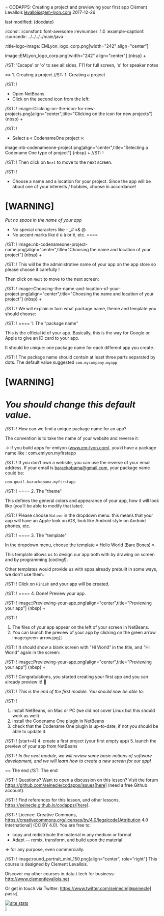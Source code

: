 = CODAPPS: Creating a project and previewing your first app
Clément Levallois <levallois@em-lyon.com>
2017-12-26

last modified: {docdate}

:icons!:
:iconsfont:   font-awesome
:revnumber: 1.0
:example-caption!:
:sourcedir: ../../../../main/java

:title-logo-image: EMLyon_logo_corp.png[width="242" align="center"]

image::EMLyon_logo_corp.png[width="242" align="center"]
{nbsp} +

//ST: 'Escape' or 'o' to see all sides, F11 for full screen, 's' for speaker notes

== 1. Creating a project
//ST: 1. Creating a project

//ST: !
- Open NetBeans
- Click on the second icon from the left:

//ST: !
image::Clicking-on-the-icon-for-new-projects.png[align="center",title="Clicking on the icon for new projects"]
{nbsp} +

//ST: !
- Select a « CodenameOne project »:

image::nb-codenameone-project.png[align="center",title="Selecting a Codename One type of project"]
{nbsp} +
//ST: !


//ST: !
Then click on `Next` to move to the next screen.

//ST: !
- Choose a name and a location for your project. Since the app will be about one of your interests / hobbies, choose in accordance!

[WARNING]
====
*Put no space in the name of your app*

- No special characters like - _# »& @
- No accent marks like é ù à or ñ, etc.
====

//ST: !
image::nb-codenameone-project-name.png[align="center",title="Choosing the name and location of your project"]
{nbsp} +

//ST: !
This will be the administrative name of your app on the app store so please choose it carefully !

Then click on `Next` to move to the next screen:

//ST: !
image::Choosing-the-name-and-location-of-your-project.png[align="center",title="Choosing the name and location of your project"]
{nbsp} +

//ST: !
We will explain in turn what package name, theme and template you should choose:

//ST: !
==== 1. The "package name"

This is the official id of your app. Basically, this is the way for Google or Apple to give an ID card to your app.

It should be unique: one package name for each different app you create.

//ST: !
The package name should contain at least three parts separated by dots. The default value suggested `com.mycompany.myapp`

[WARNING]
====
*You should change this default value*.
====

//ST: !
How can we find a unique package name for an app?

The convention is to take the name of your website and reverse it:

-> if you build apps for emlyon (www.em-lyon.com), you’d have a package name like : com.emlyon.myfirstapp

//ST: !
If you don’t own a website, you can use the reverse of your email address. If your email is barackobama@gmail.com, your package name could be:

`com.gmail.barackobama.myfirstapp`

//ST: !
==== 2. The "theme"

This defines the general colors and appearance of your app, how it will look like (you’ll be able to modify that later).

//ST: !
Please choose `Native` in the dropdown menu: this means that your app will have an Apple look on iOS, look like Android style on Android phones, etc.

//ST: !
==== 3. The "template"

In the dropdown menu, choose the template « Hello World (Bare Bones) ».

This template allows us to design our app both with by drawing on screen and by programming (coding!).

Other templates would provide us with apps already prebuilt in some ways, we don't use them.

//ST: !
Click on `Finish` and your app will be created.

//ST: !
==== 4. Done! Preview your app.

//ST: !
image::Previewing-your-app.png[align="center",title="Previewing your app"]
{nbsp} +

//ST: !
1. The files of your app appear on the left of your screen in NetBeans.
2. You can launch the preview of your app by clicking on the green arrow image:green-arrow.jpg[]

//ST: !
It should show a blank screen with "Hi World" in the title, and "Hi World" again in the screen:

//ST: !
image::Previewing-your-app.png[align="center",title="Previewing your app"]
{nbsp} +


//ST: !
Congratulations, you started creating your first app and you can already preview it! 🎉

//ST: !
*This is the end of the first module. You should now be able to:*

//ST: !
1. install NetBeans, on Mac or PC (we did not cover Linux but this should work as well)
2. install the Codename One plugin in NetBeans
3. check that the Codename One plugin is up-to-date, if not you should be able to update it.

//ST: !
[start=4]
4. create a first project (your first empty app)
5. launch the preview of your app from NetBeans

//ST: !
*In the next module, we will review some basic notions of software development, and we will learn how to create a new screen for our app!*

== The end
//ST: The end

//ST: !
Questions? Want to open a discussion on this lesson? Visit the forum https://github.com/seinecle/codapps/issues[here] (need a free Github account).

//ST: !
Find references for this lesson, and other lessons, https://seinecle.github.io/codapps/[here].

//ST: !
Licence: Creative Commons, https://creativecommons.org/licenses/by/4.0/legalcode[Attribution 4.0 International] (CC BY 4.0).
You are free to:

- copy and redistribute the material in any medium or format
- Adapt — remix, transform, and build upon the material

=> for any purpose, even commercially.

//ST: !
image:round_portrait_mini_150.png[align="center", role="right"]
This course is designed by Clement Levallois.

Discover my other courses in data / tech for business: http://www.clementlevallois.net

Or get in touch via Twitter: https://www.twitter.com/seinecle[@seinecle]
pass:[    <!-- Start of StatCounter Code for Default Guide -->
    <script type="text/javascript">
        var sc_project = 11592657;
        var sc_invisible = 1;
        var sc_security = "5154b75d";
        var scJsHost = (("https:" == document.location.protocol) ?
            "https://secure." : "http://www.");
        document.write("<sc" + "ript type='text/javascript' src='" +
            scJsHost +
            "statcounter.com/counter/counter.js'></" + "script>");
    </script>
    <noscript><div class="statcounter"><a title="site stats"
    href="http://statcounter.com/" target="_blank"><img
    class="statcounter"
    src="//c.statcounter.com/11592657/0/5154b75d/1/" alt="site
    stats"></a></div></noscript>
    <!-- End of StatCounter Code for Default Guide -->]
